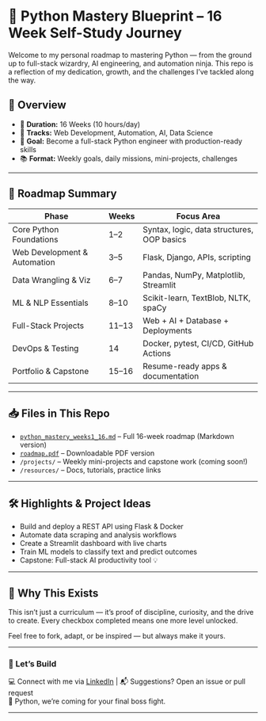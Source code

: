 # 🧠 Python Mastery Blueprint – 16 Week Self-Study Journey

Welcome to my personal roadmap to mastering Python — from the ground up to full-stack wizardry, AI engineering, and automation ninja. This repo is a reflection of my dedication, growth, and the challenges I’ve tackled along the way.

## 📘 Overview

- 🧱 **Duration:** 16 Weeks (10 hours/day)
- 🚀 **Tracks:** Web Development, Automation, AI, Data Science
- 🎯 **Goal:** Become a full-stack Python engineer with production-ready skills
- 📚 **Format:** Weekly goals, daily missions, mini-projects, challenges

---

## 📅 Roadmap Summary

| Phase                       | Weeks    | Focus Area                                 |
|----------------------------|----------|---------------------------------------------|
| Core Python Foundations    | 1–2      | Syntax, logic, data structures, OOP basics  |
| Web Development & Automation | 3–5    | Flask, Django, APIs, scripting              |
| Data Wrangling & Viz       | 6–7      | Pandas, NumPy, Matplotlib, Streamlit        |
| ML & NLP Essentials        | 8–10     | Scikit-learn, TextBlob, NLTK, spaCy         |
| Full-Stack Projects        | 11–13    | Web + AI + Database + Deployments           |
| DevOps & Testing           | 14       | Docker, pytest, CI/CD, GitHub Actions       |
| Portfolio & Capstone       | 15–16    | Resume-ready apps & documentation           |

---

## 📥 Files in This Repo

- [`python_mastery_weeks1_16.md`](./python_mastery_weeks1_16.md) – Full 16-week roadmap (Markdown version)
- [`roadmap.pdf`](./roadmap.pdf) – Downloadable PDF version
- `/projects/` – Weekly mini-projects and capstone work (coming soon!)
- `/resources/` – Docs, tutorials, practice links

---

## 🛠️ Highlights & Project Ideas

- Build and deploy a REST API using Flask & Docker  
- Automate data scraping and analysis workflows  
- Create a Streamlit dashboard with live charts  
- Train ML models to classify text and predict outcomes  
- Capstone: Full-stack AI productivity tool 💡

---

## 🧠 Why This Exists

This isn’t just a curriculum — it’s proof of discipline, curiosity, and the drive to create. Every checkbox completed means one more level unlocked.

Feel free to fork, adapt, or be inspired — but always make it yours.

---

### 🙌 Let’s Build  
💻 Connect with me via [LinkedIn](#) | 📬 Suggestions? Open an issue or pull request  
🐍 Python, we’re coming for your final boss fight.

---


